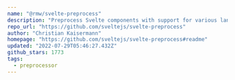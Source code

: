 ```yaml
---
name: "@rmw/svelte-preprocess"
description: "Preprocess Svelte components with support for various languages."
repo_url: "https://github.com/sveltejs/svelte-preprocess"
author: "Christian Kaisermann"
homepage: "https://github.com/sveltejs/svelte-preprocess#readme"
updated: "2022-07-29T05:46:27.432Z"
github_stars: 1773
tags: 
  - preprocessor
---
```

